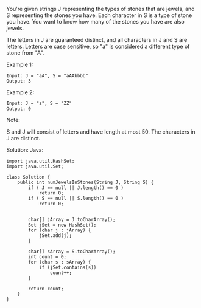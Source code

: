 You're given strings J representing the types of stones that are jewels, and S representing the stones you have.  Each character in S is a type of stone you have.  You want to know how many of the stones you have are also jewels.

The letters in J are guaranteed distinct, and all characters in J and S are letters. Letters are case sensitive, so "a" is considered a different type of stone from "A".

Example 1:
```
Input: J = "aA", S = "aAAbbbb"
Output: 3
```

Example 2:
```
Input: J = "z", S = "ZZ"
Output: 0
```
Note:

S and J will consist of letters and have length at most 50.
The characters in J are distinct.

Solution:
Java:
```
import java.util.HashSet;
import java.util.Set;

class Solution {
    public int numJewelsInStones(String J, String S) {
        if ( J == null || J.length() == 0 )
            return 0;
        if ( S == null || S.length() == 0 )
            return 0;
        

        char[] jArray = J.toCharArray();
        Set jSet = new HashSet();
        for (char j : jArray) {
            jSet.add(j);
        }

        char[] sArray = S.toCharArray();
        int count = 0;
        for (char s : sArray) {
            if (jSet.contains(s))
                count++;
        }

        return count;
    }
}
```